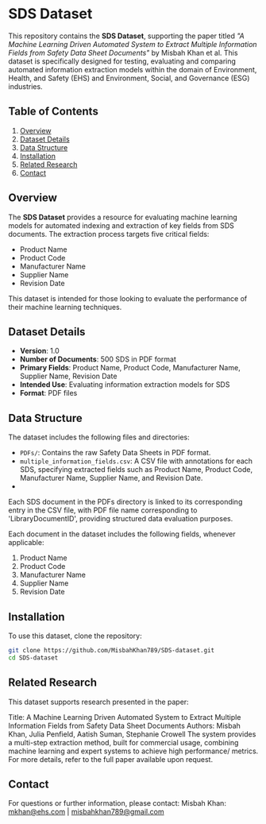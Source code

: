 # SDS Dataset

This repository contains the **SDS Dataset**, supporting the paper titled *"A Machine Learning Driven Automated System to Extract Multiple Information Fields from Safety Data Sheet Documents"* by Misbah Khan et al. This dataset is specifically designed for testing, evaluating and comparing automated information extraction models within the domain of Environment, Health, and Safety (EHS) and Environment, Social, and Governance (ESG) industries.

## Table of Contents

1. [Overview](#overview)
2. [Dataset Details](#dataset-details)
3. [Data Structure](#data-structure)
4. [Installation](#installation)
5. [Related Research](#related-research)
6. [Contact](#contact)

## Overview

The **SDS Dataset** provides a resource for  evaluating machine learning models for automated indexing and extraction of key fields from SDS documents. The extraction process targets five critical fields:
- Product Name
- Product Code
- Manufacturer Name
- Supplier Name
- Revision Date

This dataset is intended for those looking to evaluate the performance of their machine learning techniques.

## Dataset Details

- **Version**: 1.0
- **Number of Documents**: 500 SDS in PDF format
- **Primary Fields**: Product Name, Product Code, Manufacturer Name, Supplier Name, Revision Date
- **Intended Use**: Evaluating information extraction models for SDS
- **Format**: PDF files

## Data Structure

The dataset includes the following files and directories:

- `PDFs/`: Contains the raw Safety Data Sheets in PDF format.
- `multiple_information_fields.csv`: A CSV file with annotations for each SDS, specifying extracted fields such as Product Name, Product Code, Manufacturer Name, Supplier Name, and Revision Date.
- 
Each SDS document in the PDFs directory is linked to its corresponding entry in the CSV file, with PDF file name corresponding to 'LibraryDocumentID', providing structured data evaluation purposes.


Each document in the dataset includes the following fields, whenever applicable:
1. Product Name
2. Product Code
3. Manufacturer Name
4. Supplier Name
5. Revision Date

## Installation

To use this dataset, clone the repository:

```bash
git clone https://github.com/MisbahKhan789/SDS-dataset.git
cd SDS-dataset
```

## Related Research
This dataset supports research presented in the paper:

Title: A Machine Learning Driven Automated System to Extract Multiple Information Fields from Safety Data Sheet Documents
Authors: Misbah Khan, Julia Penfield, Aatish Suman, Stephanie Crowell
The system provides a multi-step extraction method, built for commercial usage, combining machine learning and expert systems to achieve high performance/ metrics. 
For more details, refer to the full paper available upon request.


## Contact
For questions or further information, please contact:
Misbah Khan: mkhan@ehs.com | misbahkhan789@gmail.com


